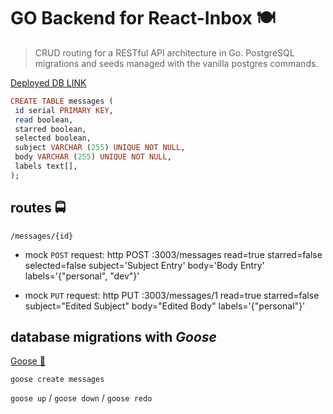 # GO Backend for React-Inbox 🍽

> CRUD routing for a RESTful API architecture in Go. PostgreSQL migrations and seeds managed with the vanilla postgres commands.

[Deployed DB LINK](https://fischer-go-inbox.herokuapp.com/)

```haskell
CREATE TABLE messages (
 id serial PRIMARY KEY,
 read boolean,
 starred boolean,
 selected boolean,
 subject VARCHAR (255) UNIQUE NOT NULL,
 body VARCHAR (255) UNIQUE NOT NULL,
 labels text[],
);
```

## routes 🚍

  `/messages/{id}`

* mock `POST` request: http POST :3003/messages read=true starred=false selected=false subject='Subject Entry' body='Body Entry' labels='{"personal", "dev"}'

* mock `PUT` request: http PUT :3003/messages/1 read=true starred=false subject="Edited Subject" body="Edited Body" labels='{"personal"}'

## database migrations with *Goose*

[Goose 💸](https://github.com/pressly/goose)

`goose create messages`

`goose up` / `goose down` / `goose redo`
